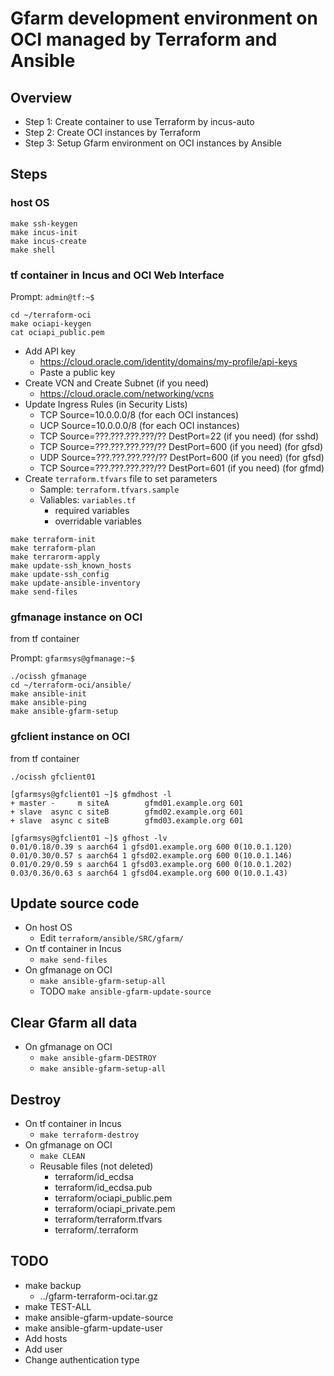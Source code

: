 # Gfarm development environment on OCI managed by Terraform and Ansible

## Overview

- Step 1: Create container to use Terraform by incus-auto
- Step 2: Create OCI instances by Terraform
- Step 3: Setup Gfarm environment on OCI instances by Ansible

## Steps

### host OS

```
make ssh-keygen
make incus-init
make incus-create
make shell
```

### tf container in Incus and OCI Web Interface

Prompt: `admin@tf:~$`

```
cd ~/terraform-oci
make ociapi-keygen
cat ociapi_public.pem
```

- Add API key
  - <https://cloud.oracle.com/identity/domains/my-profile/api-keys>
  - Paste a public key
- Create VCN and Create Subnet (if you need)
  - <https://cloud.oracle.com/networking/vcns>
- Update Ingress Rules (in Security Lists)
  - TCP Source=10.0.0.0/8 (for each OCI instances)
  - UCP Source=10.0.0.0/8 (for each OCI instances)
  - TCP Source=???.???.???.???/?? DestPort=22 (if you need) (for sshd)
  - TCP Source=???.???.???.???/?? DestPort=600 (if you need) (for gfsd)
  - UDP Source=???.???.???.???/?? DestPort=600 (if you need) (for gfsd)
  - TCP Source=???.???.???.???/?? DestPort=601 (if you need) (for gfmd)
- Create `terraform.tfvars` file to set parameters
  - Sample: `terraform.tfvars.sample`
  - Valiables: `variables.tf`
    - required variables
    - overridable variables

```
make terraform-init
make terraform-plan
make terrarorm-apply
make update-ssh_known_hosts
make update-ssh_config
make update-ansible-inventory
make send-files
```

### gfmanage instance on OCI

from tf container

Prompt: `gfarmsys@gfmanage:~$`

```
./ocissh gfmanage
cd ~/terraform-oci/ansible/
make ansible-init
make ansible-ping
make ansible-gfarm-setup
```

### gfclient instance on OCI

from tf container

```
./ocissh gfclient01
```

```
[gfarmsys@gfclient01 ~]$ gfmdhost -l
+ master -     m siteA        gfmd01.example.org 601
+ slave  async c siteB        gfmd02.example.org 601
+ slave  async c siteB        gfmd03.example.org 601

[gfarmsys@gfclient01 ~]$ gfhost -lv
0.01/0.18/0.39 s aarch64 1 gfsd01.example.org 600 0(10.0.1.120)
0.01/0.30/0.57 s aarch64 1 gfsd02.example.org 600 0(10.0.1.146)
0.01/0.29/0.59 s aarch64 1 gfsd03.example.org 600 0(10.0.1.202)
0.03/0.36/0.63 s aarch64 1 gfsd04.example.org 600 0(10.0.1.43)
```

## Update source code

- On host OS
  - Edit `terraform/ansible/SRC/gfarm/`
- On tf container in Incus
  - `make send-files`
- On gfmanage on OCI
  - `make ansible-gfarm-setup-all`
  - TODO `make ansible-gfarm-update-source`

## Clear Gfarm all data

- On gfmanage on OCI
  - `make ansible-gfarm-DESTROY`
  - `make ansible-gfarm-setup-all`

## Destroy

- On tf container in Incus
  - `make terraform-destroy`
- On gfmanage on OCI
  - `make CLEAN`
  - Reusable files (not deleted)
    - terraform/id_ecdsa
    - terraform/id_ecdsa.pub
    - terraform/ociapi_public.pem
    - terraform/ociapi_private.pem
    - terraform/terraform.tfvars
    - terraform/.terraform

## TODO

- make backup
  - ../gfarm-terraform-oci.tar.gz
- make TEST-ALL
- make ansible-gfarm-update-source
- make ansible-gfarm-update-user
- Add hosts
- Add user
- Change authentication type